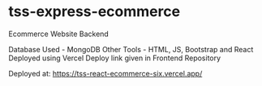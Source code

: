 # tss-express-ecommerce

Ecommerce Website Backend

Database Used - MongoDB
Other Tools - HTML, JS, Bootstrap and React
Deployed using Vercel
Deploy link given in Frontend Repository


Deployed at: https://tss-react-ecommerce-six.vercel.app/
